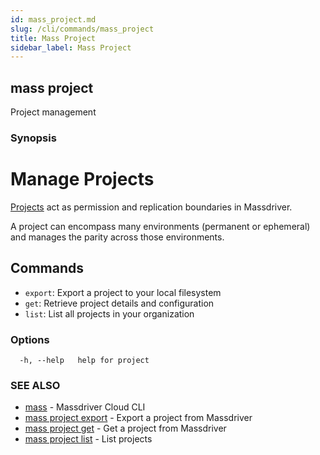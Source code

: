 ```yaml
---
id: mass_project.md
slug: /cli/commands/mass_project
title: Mass Project
sidebar_label: Mass Project
---
```

## mass project

Project management

### Synopsis

# Manage Projects

[Projects](https://docs.massdriver.cloud/concepts/projects) act as permission and replication boundaries in Massdriver.

A project can encompass many environments (permanent or ephemeral) and manages the parity across those environments.

## Commands

- `export`: Export a project to your local filesystem
- `get`: Retrieve project details and configuration
- `list`: List all projects in your organization


### Options

```
  -h, --help   help for project
```

### SEE ALSO

* [mass](/cli/commands/mass)	 - Massdriver Cloud CLI
* [mass project export](/cli/commands/mass_project_export)	 - Export a project from Massdriver
* [mass project get](/cli/commands/mass_project_get)	 - Get a project from Massdriver
* [mass project list](/cli/commands/mass_project_list)	 - List projects
